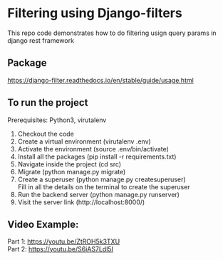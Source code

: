 # Filtering using Django-filters
This repo code demonstrates how to do filtering usign query params in django rest framework

## Package
https://django-filter.readthedocs.io/en/stable/guide/usage.html

## To run the project
Prerequisites: Python3, virutalenv

1. Checkout the code
2. Create a virtual environment (virutalenv .env)
3. Activate the environment (source .env/bin/activate)
4. Install all the packages (pip install -r requirements.txt)
5. Navigate inside the project (cd src)
6. Migrate (python manage.py migrate)
7. Create a superuser (python manage.py createsuperuser) <br />
   Fill in all the details on the terminal to create the superuser
8. Run the backend server (python manage.py runserver)
9. Visit the server link (http://localhost:8000/)

## Video Example:
Part 1: https://youtu.be/ZtROH5k3TXU<br />
Part 2: https://youtu.be/S6iAS7Ldl5I
